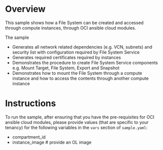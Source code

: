 # Overview

This sample shows how a File System can be created and accessed through compute instances, through OCI ansible cloud modules.

The sample
- Generates all network related dependencies (e.g. VCN, subnets) and security list with configuration required by File System Service
- Generates required certificates required by instances
- Demonstrates the procedure to create File System Service components e.g. Mount Target, File System, Export and Snapshot
- Demonstrates how to mount the File System through a compute instance and how to access the contents through another compute instance

# Instructions

To run the sample, after ensuring that you have the pre-requisites for OCI ansible cloud modules, please provide values (that are specific to your tenancy) for the following variables in the `vars` section of `sample.yaml`:
- compartment_id
- instance_image # provide an OL image
